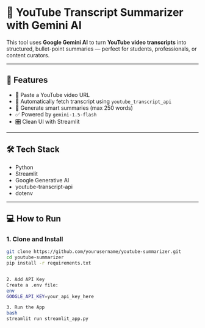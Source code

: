 # 🎥 YouTube Transcript Summarizer with Gemini AI

This tool uses **Google Gemini AI** to turn **YouTube video transcripts** into structured, bullet-point summaries — perfect for students, professionals, or content curators.

---

## 🚀 Features

- 🔗 Paste a YouTube video URL
- 📜 Automatically fetch transcript using `youtube_transcript_api`
- 🧠 Generate smart summaries (max 250 words)
- ✅ Powered by `gemini-1.5-flash`
- 🎛️ Clean UI with Streamlit

---

## 🛠️ Tech Stack

- Python
- Streamlit
- Google Generative AI
- youtube-transcript-api
- dotenv

---

## 💻 How to Run

### 1. Clone and Install

```bash
git clone https://github.com/yourusername/youtube-summarizer.git
cd youtube-summarizer
pip install -r requirements.txt


2. Add API Key
Create a .env file:
env 
GOOGLE_API_KEY=your_api_key_here

3. Run the App
bash 
streamlit run streamlit_app.py